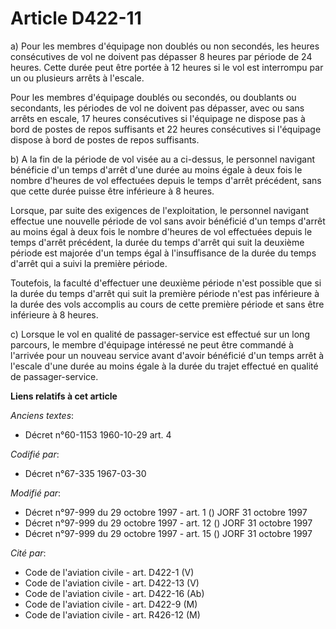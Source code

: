 # Article D422-11

a) Pour les membres d'équipage non doublés ou non secondés, les heures consécutives de vol ne doivent pas dépasser 8 heures
par période de 24 heures. Cette durée peut être portée à 12 heures si le vol est interrompu par un ou plusieurs arrêts à
l'escale.

Pour les membres d'équipage doublés ou secondés, ou doublants ou secondants, les périodes de vol ne doivent pas dépasser,
avec ou sans arrêts en escale, 17 heures consécutives si l'équipage ne dispose pas à bord de postes de repos suffisants et 22
heures consécutives si l'équipage dispose à bord de postes de repos suffisants.

b) A la fin de la période de vol visée au a ci-dessus, le personnel navigant bénéficie d'un temps d'arrêt d'une durée au
moins égale à deux fois le nombre d'heures de vol effectuées depuis le temps d'arrêt précédent, sans que cette durée puisse
être inférieure à 8 heures.

Lorsque, par suite des exigences de l'exploitation, le personnel navigant effectue une nouvelle période de vol sans avoir
bénéficié d'un temps d'arrêt au moins égal à deux fois le nombre d'heures de vol effectuées depuis le temps d'arrêt
précédent, la durée du temps d'arrêt qui suit la deuxième période est majorée d'un temps égal à l'insuffisance de la durée du
temps d'arrêt qui a suivi la première période.

Toutefois, la faculté d'effectuer une deuxième période n'est possible que si la durée du temps d'arrêt qui suit la première
période n'est pas inférieure à la durée des vols accomplis au cours de cette première période et sans être inférieure à 8
heures.

c) Lorsque le vol en qualité de passager-service est effectué sur un long parcours, le membre d'équipage intéressé ne peut
être commandé à l'arrivée pour un nouveau service avant d'avoir bénéficié d'un temps arrêt à l'escale d'une durée au moins
égale à la durée du trajet effectué en qualité de passager-service.

**Liens relatifs à cet article**

_Anciens textes_:

  - Décret n°60-1153 1960-10-29 art. 4

_Codifié par_:

  - Décret n°67-335 1967-03-30

_Modifié par_:

  - Décret n°97-999 du 29 octobre 1997 - art. 1 () JORF 31 octobre 1997
  - Décret n°97-999 du 29 octobre 1997 - art. 12 () JORF 31 octobre 1997
  - Décret n°97-999 du 29 octobre 1997 - art. 15 () JORF 31 octobre 1997

_Cité par_:

  - Code de l'aviation civile - art. D422-1 (V)
  - Code de l'aviation civile - art. D422-13 (V)
  - Code de l'aviation civile - art. D422-16 (Ab)
  - Code de l'aviation civile - art. D422-9 (M)
  - Code de l'aviation civile - art. R426-12 (M)
